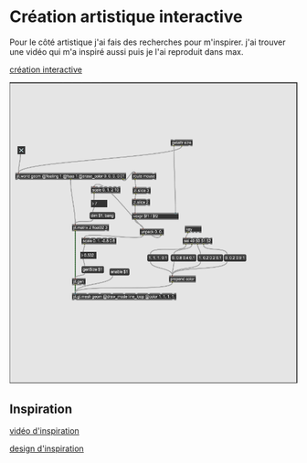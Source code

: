 # Création artistique interactive
Pour le côté artistique j'ai fais des recherches pour m'inspirer. j'ai trouver une vidéo qui m'a inspiré aussi puis je l'ai reproduit dans max.

[création interactive](https://youtu.be/qpILdWYjV24)

![max](medias/max.PNG)

## Inspiration

[vidéo d'inspiration](https://www.youtube.com/watch?v=eMfxO_PxZlk)

[design d'inspiration](http://www.generative-gestaltung.de/2/sketches/?01_P/P_2_0_02)
